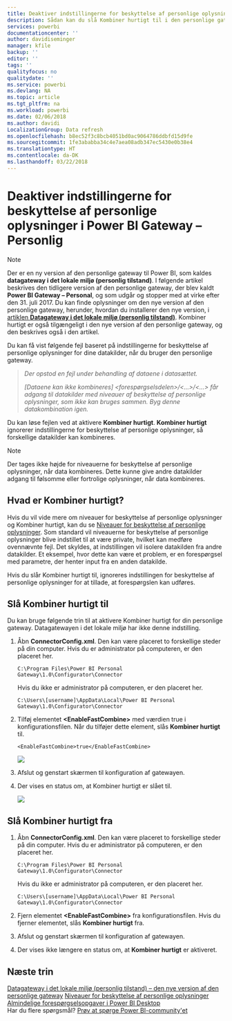 ```yaml
---
title: Deaktiver indstillingerne for beskyttelse af personlige oplysninger
description: Sådan kan du slå Kombiner hurtigt til i den personlige gateway for at deaktivere indstillingerne for beskyttelse af personlige oplysninger ved opdatering.
services: powerbi
documentationcenter: ''
author: davidiseminger
manager: kfile
backup: ''
editor: ''
tags: ''
qualityfocus: no
qualitydate: ''
ms.service: powerbi
ms.devlang: NA
ms.topic: article
ms.tgt_pltfrm: na
ms.workload: powerbi
ms.date: 02/06/2018
ms.author: davidi
LocalizationGroup: Data refresh
ms.openlocfilehash: b8ec52f3c8bcb4051bd0ac9064786ddbfd15d9fe
ms.sourcegitcommit: 1fe3ababba34c4e7aea08adb347ec5430e0b38e4
ms.translationtype: HT
ms.contentlocale: da-DK
ms.lasthandoff: 03/22/2018
---
```

# <a name="disable-privacy-setting-in-power-bi-gateway---personal"></a>Deaktiver indstillingerne for beskyttelse af personlige oplysninger i Power BI Gateway – Personlig
> [!NOTE]
> Der er en ny version af den personlige gateway til Power BI, som kaldes **datagateway i det lokale miljø (personlig tilstand)**. I følgende artikel beskrives den tidligere version af den personlige gateway, der blev kaldt **Power BI Gateway – Personal**, og som udgår og stopper med at virke efter den 31. juli 2017. Du kan finde oplysninger om den nye version af den personlige gateway, herunder, hvordan du installerer den nye version, i [ artiklen **Datagateway i det lokale miljø (personlig tilstand)**](service-gateway-personal-mode.md). Kombiner hurtigt er også tilgængeligt i den nye version af den personlige gateway, og den beskrives også i den artikel.
> 
> 

Du kan få vist følgende fejl baseret på indstillingerne for beskyttelse af personlige oplysninger for dine datakilder, når du bruger den personlige gateway.

> *Der opstod en fejl under behandling af dataene i datasættet.*
> 
> *[Dataene kan ikke kombineres] &lt;forespørgselsdelen&gt;/&lt;…&gt;/&lt;…&gt; får adgang til datakilder med niveauer af beskyttelse af personlige oplysninger, som ikke kan bruges sammen. Byg denne datakombination igen.*
> 
> 

Du kan løse fejlen ved at aktivere **Kombiner hurtigt**. **Kombiner hurtigt** ignorerer indstillingerne for beskyttelse af personlige oplysninger, så forskellige datakilder kan kombineres.

> [!NOTE]
> Der tages ikke højde for niveauerne for beskyttelse af personlige oplysninger, når data kombineres. Dette kunne give andre datakilder adgang til følsomme eller fortrolige oplysninger, når data kombineres.
> 
> 

## <a name="what-is-fast-combine"></a>Hvad er Kombiner hurtigt?
Hvis du vil vide mere om niveauer for beskyttelse af personlige oplysninger og Kombiner hurtigt, kan du se [Niveauer for beskyttelse af personlige oplysninger](https://support.office.com/article/Privacy-levels-Power-Query-CC3EDE4D-359E-4B28-BC72-9BEE7900B540). Som standard vil niveauerne for beskyttelse af personlige oplysninger blive indstillet til at være private, hvilket kan medføre ovennævnte fejl. Det skyldes, at indstillingen vil isolere datakilden fra andre datakilder. Et eksempel, hvor dette kan være et problem, er en forespørgsel med parametre, der henter input fra en anden datakilde.

Hvis du slår Kombiner hurtigt til, ignoreres indstillingen for beskyttelse af personlige oplysninger for at tillade, at forespørgslen kan udføres.

## <a name="turn-on-fast-combine"></a>Slå Kombiner hurtigt til
Du kan bruge følgende trin til at aktivere Kombiner hurtigt for din personlige gateway. Datagatewayen i det lokale miljø har ikke denne indstilling.

1. Åbn **ConnectorConfig.xml**.  Den kan være placeret to forskellige steder på din computer.  Hvis du er administrator på computeren, er den placeret her.
   
    <pre><code>C:\Program Files\Power BI Personal Gateway\1.0\Configurator\Connector</code></pre>
   
    Hvis du ikke er administrator på computeren, er den placeret her.
   
    <pre><code>C:\Users\[username]\AppData\Local\Power BI Personal Gateway\1.0\Configurator\Connector</code></pre>
    
2. Tilføj elementet **&lt;EnableFastCombine&gt;** med værdien true i konfigurationsfilen. Når du tilføjer dette element, slås **Kombiner hurtigt** til.
   
   <pre><code>&lt;EnableFastCombine&gt;true&lt;/EnableFastCombine&gt;</code></pre>
   
   ![](media/refresh-enable-fast-combine/configfile.png)
3. Afslut og genstart skærmen til konfiguration af gatewayen.
4. Der vises en status om, at Kombiner hurtigt er slået til.
   
   ![](media/refresh-enable-fast-combine/fastcombineenabled.png)

## <a name="turn-off-fast-combine"></a>Slå Kombiner hurtigt fra
1. Åbn **ConnectorConfig.xml**.  Den kan være placeret to forskellige steder på din computer.  Hvis du er administrator på computeren, er den placeret her.
   
    <pre><code>C:\Program Files\Power BI Personal Gateway\1.0\Configurator\Connector</code></pre>
   
    Hvis du ikke er administrator på computeren, er den placeret her.
   
    <pre><code>C:\Users\[username]\AppData\Local\Power BI Personal Gateway\1.0\Configurator\Connector</code></pre>

2. Fjern elementet **&lt;EnableFastCombine&gt;** fra konfigurationsfilen. Hvis du fjerner elementet, slås **Kombiner hurtigt** fra.
3. Afslut og genstart skærmen til konfiguration af gatewayen.
4. Der vises ikke længere en status om, at **Kombiner hurtigt** er aktiveret.

## <a name="next-steps"></a>Næste trin
[Datagateway i det lokale miljø (personlig tilstand) – den nye version af den personlige gateway](service-gateway-personal-mode.md)
[Niveauer for beskyttelse af personlige oplysninger](https://support.office.com/article/Privacy-levels-Power-Query-CC3EDE4D-359E-4B28-BC72-9BEE7900B540)  
[Almindelige forespørgselsopgaver i Power BI Desktop](desktop-common-query-tasks.md)  
Har du flere spørgsmål? [Prøv at spørge Power BI-community'et](http://community.powerbi.com/)

